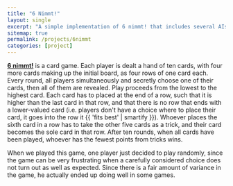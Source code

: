 ```yaml
---
title: "6 Nimmt!"
layout: single
excerpt: "A simple implementation of 6 nimmt! that includes several AIs"
sitemap: true
permalink: /projects/6nimmt
categories: [project]
---
```


**[6 nimmt!](http://www.amigo-spiele.de/spiel/6-nimmt)** is a card game. Each player is dealt a hand of ten cards, with four more cards making up the initial board, as four rows of one card each. Every round, all players simultaneously and secretly choose one of their cards, then all of them are revealed. Play proceeds from the lowest to the highest card. Each card has to placed at the end of a row, such that it is higher than the last card in that row, and that there is no row that ends with a lower-valued card (i.e. players don't have a choice where to place their card, it goes into the row it {{ 'fits best' | smartify }}). Whoever places the sixth card in a row has to take the other five cards as a trick, and their card becomes the sole card in that row. After ten rounds, when all cards have been played, whoever has the fewest points from tricks wins.

When we played this game, one player just decided to play randomly, since the game can be very frustrating when a carefully considered choice does not turn out as well as expected. Since there is a fair amount of variance in the game, he actually ended up doing well in some games. 